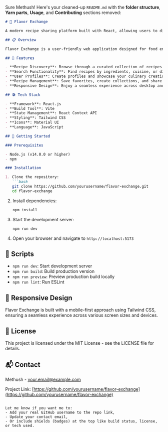 Sure Methush! Here's your cleaned-up `README.md` with the **folder structure**, **Yarn parts**, **Usage**, and **Contributing** sections removed:

```markdown
# 🍲 Flavor Exchange

A modern recipe sharing platform built with React, allowing users to discover, share, and save their favorite culinary creations.

## 📋 Overview

Flavor Exchange is a user-friendly web application designed for food enthusiasts to share recipes, explore new dishes, and connect with other cooking aficionados. This frontend project utilizes React with Vite for fast development and efficient performance.

## 🚀 Features

- **Recipe Discovery**: Browse through a curated collection of recipes
- **Search Functionality**: Find recipes by ingredients, cuisine, or dietary preferences
- **User Profiles**: Create profiles and showcase your culinary creations
- **Recipe Management**: Save favorites, create collections, and share your own recipes
- **Responsive Design**: Enjoy a seamless experience across desktop and mobile devices

## 🛠️ Tech Stack

- **Framework**: React.js
- **Build Tool**: Vite
- **State Management**: React Context API
- **Styling**: Tailwind CSS
- **Icons**: Material UI
- **Language**: JavaScript

## 🏁 Getting Started

### Prerequisites

- Node.js (v14.0.0 or higher)
- npm

### Installation

1. Clone the repository:
   ```bash
   git clone https://github.com/yourusername/flavor-exchange.git
   cd flavor-exchange
   ```

2. Install dependencies:
   ```bash
   npm install
   ```

3. Start the development server:
   ```bash
   npm run dev
   ```

4. Open your browser and navigate to `http://localhost:5173`

## 🔧 Scripts

- `npm run dev`: Start development server
- `npm run build`: Build production version
- `npm run preview`: Preview production build locally
- `npm run lint`: Run ESLint

## 📱 Responsive Design

Flavor Exchange is built with a mobile-first approach using Tailwind CSS, ensuring a seamless experience across various screen sizes and devices.

## 📄 License

This project is licensed under the MIT License - see the LICENSE file for details.

## 📬 Contact

Methush - [your.email@example.com](mailto:your.email@example.com)

Project Link: [https://github.com/yourusername/flavor-exchange](https://github.com/yourusername/flavor-exchange)
```

Let me know if you want me to:
- Add your real GitHub username to the repo link,
- Update your contact email,
- Or include shields (badges) at the top like build status, license, or tech used.